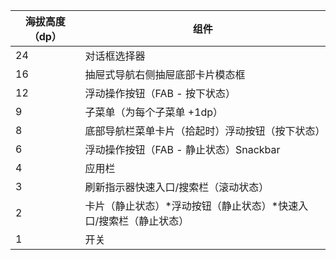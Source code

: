 | 海拔高度（dp） | 组件                                                              |
| -------------- | ----------------------------------------------------------------- |
| 24             | 对话框选择器                                                      |
| 16             | 抽屉式导航右侧抽屉底部卡片模态框                                  |
| 12             | 浮动操作按钮（FAB - 按下状态）                                    |
| 9              | 子菜单（为每个子菜单 +1dp）                                       |
| 8              | 底部导航栏菜单卡片（拾起时）浮动按钮（按下状态）                  |
| 6              | 浮动操作按钮（FAB - 静止状态）Snackbar                            |
| 4              | 应用栏                                                            |
| 3              | 刷新指示器快速入口/搜索栏（滚动状态）                             |
| 2              | 卡片（静止状态）*浮动按钮（静止状态）*快速入口/搜索栏（静止状态） |
| 1              | 开关                                                              |
